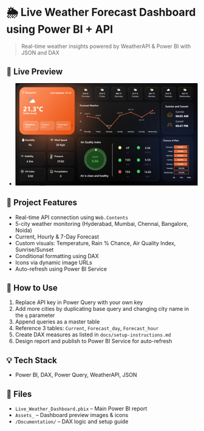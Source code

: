 # 🌦️ Live Weather Forecast Dashboard using Power BI + API

> Real-time weather insights powered by WeatherAPI & Power BI with JSON and DAX

## 🔗 Live Preview
- ![Dashboard Screenshot](Assets_/dashboard-preview.png)

## 📌 Project Features
- Real-time API connection using `Web.Contents`
- 5-city weather monitoring (Hyderabad, Mumbai, Chennai, Bangalore, Noida)
- Current, Hourly & 7-Day Forecast
- Custom visuals: Temperature, Rain % Chance, Air Quality Index, Sunrise/Sunset
- Conditional formatting using DAX
- Icons via dynamic image URLs
- Auto-refresh using Power BI Service

## 🔧 How to Use
1. Replace API key in Power Query with your own key
2. Add more cities by duplicating base query and changing city name in the `q` parameter
3. Append queries as a master table
4. Reference 3 tables: `Current`, `Forecast_day`, `Forecast_hour`
5. Create DAX measures as listed in `docs/setup-instructions.md`
6. Design report and publish to Power BI Service for auto-refresh

## 💡 Tech Stack
- Power BI, DAX, Power Query, WeatherAPI, JSON

## 📂 Files
- `Live_Weather_Dashboard.pbix` – Main Power BI report
- `Assets_` – Dashboard preview images & icons
- `/Documentation/` – DAX logic and setup guide

